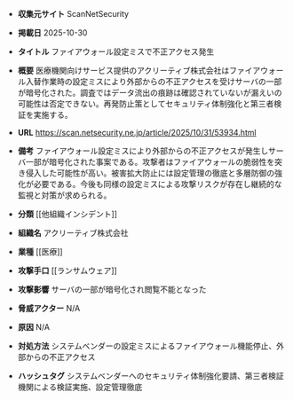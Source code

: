 - **収集元サイト**
ScanNetSecurity

- **掲載日**
2025-10-30

- **タイトル**
ファイアウォール設定ミスで不正アクセス発生

- **概要**
医療機関向けサービス提供のアクリーティブ株式会社はファイアウォール入替作業時の設定ミスにより外部からの不正アクセスを受けサーバの一部が暗号化された。調査ではデータ流出の痕跡は確認されていないが漏えいの可能性は否定できない。再発防止策としてセキュリティ体制強化と第三者検証を実施する。

- **URL**
https://scan.netsecurity.ne.jp/article/2025/10/31/53934.html

- **備考**
ファイアウォール設定ミスにより外部からの不正アクセスが発生しサーバ一部が暗号化された事案である。攻撃者はファイアウォールの脆弱性を突き侵入した可能性が高い。被害拡大防止には設定管理の徹底と多層防御の強化が必要である。今後も同様の設定ミスによる攻撃リスクが存在し継続的な監視と対策が求められる。

- **分類**
[[他組織インシデント]]

- **組織名**
アクリーティブ株式会社

- **業種**
[[医療]]

- **攻撃手口**
[[ランサムウェア]]

- **攻撃影響**
サーバの一部が暗号化され閲覧不能となった

- **脅威アクター**
N/A

- **原因**
N/A

- **対処方法**
システムベンダーの設定ミスによるファイアウォール機能停止、外部からの不正アクセス

- **ハッシュタグ**
システムベンダーへのセキュリティ体制強化要請、第三者検証機関による検証実施、設定管理徹底
